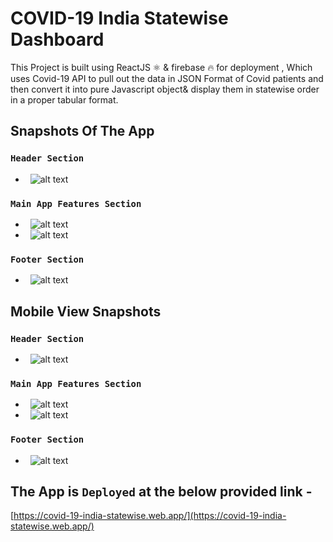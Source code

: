 # COVID-19 India Statewise Dashboard

This Project is built using ReactJS ⚛ & firebase 🔥 for deployment , Which uses Covid-19 API to pull out the data in JSON Format of Covid patients and then convert it into pure Javascript object& display them in statewise order in a proper tabular format.

## Snapshots Of The App
### `Header Section`
- &nbsp; ![alt text](https://github.com/sarwar1227/covid-19-india-statewise/blob/main/src/components/stateWise/outputs/1.png?raw=true)
### `Main App Features Section`
- &nbsp; ![alt text](https://github.com/sarwar1227/covid-19-india-statewise/blob/main/src/components/stateWise/outputs/2.png?raw=true)
- &nbsp; ![alt text](https://github.com/sarwar1227/covid-19-india-statewise/blob/main/src/components/stateWise/outputs/3.png?raw=true)
### `Footer Section`
- &nbsp; ![alt text](https://github.com/sarwar1227/covid-19-india-statewise/blob/main/src/components/stateWise/outputs/4.png?raw=true)

## Mobile View Snapshots
### `Header Section`
- &nbsp; ![alt text](https://github.com/sarwar1227/covid-19-india-statewise/blob/main/src/components/stateWise/outputs/5.jpg?raw=true)
### `Main App Features Section`
- &nbsp; ![alt text](https://github.com/sarwar1227/covid-19-india-statewise/blob/main/src/components/stateWise/outputs/7.jpg?raw=true)
- &nbsp; ![alt text](https://github.com/sarwar1227/covid-19-india-statewise/blob/main/src/components/stateWise/outputs/8.jpg?raw=true)
### `Footer Section`
- &nbsp; ![alt text](https://github.com/sarwar1227/covid-19-india-statewise/blob/main/src/components/stateWise/outputs/6.jpg?raw=true)

## The App is `Deployed` at the below provided link - ##
[https://covid-19-india-statewise.web.app/](https://covid-19-india-statewise.web.app/)

